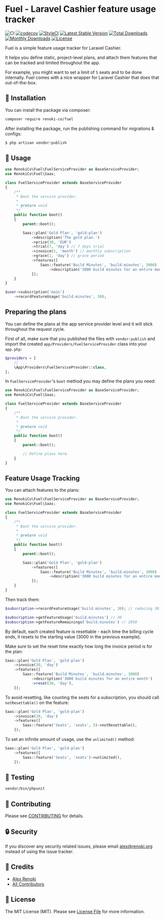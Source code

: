 Fuel - Laravel Cashier feature usage tracker
============================================

![CI](https://github.com/renoki-co/fuel/workflows/CI/badge.svg?branch=master)
[![codecov](https://codecov.io/gh/renoki-co/fuel/branch/master/graph/badge.svg)](https://codecov.io/gh/renoki-co/fuel/branch/master)
[![StyleCI](https://github.styleci.io/repos/277109456/shield?branch=master)](https://github.styleci.io/repos/277109456)
[![Latest Stable Version](https://poser.pugx.org/renoki-co/fuel/v/stable)](https://packagist.org/packages/renoki-co/fuel)
[![Total Downloads](https://poser.pugx.org/renoki-co/fuel/downloads)](https://packagist.org/packages/renoki-co/fuel)
[![Monthly Downloads](https://poser.pugx.org/renoki-co/fuel/d/monthly)](https://packagist.org/packages/renoki-co/fuel)
[![License](https://poser.pugx.org/renoki-co/fuel/license)](https://packagist.org/packages/renoki-co/fuel)

Fuel is a simple feature usage tracker for Laravel Cashier.

It helps you define static, project-level plans, and attach them features that can be tracked and limited throughout the app.

For example, you might want to set a limit of `5` seats and to be done internally. Fuel comes with a nice wrapper for Laravel Cashier that does that out-of-the-box.

## 🚀 Installation

You can install the package via composer:

```bash
composer require renoki-co/fuel
```

After installing the package, run the publishing command for migrations & configs:

```bash
$ php artisan vendor:publish
```

## 🙌 Usage

``` php
use RenokiCo\Fuel\FuelServiceProvider as BaseServiceProvider;
use RenokiCo\Fuel\Saas;

class FuelServiceProvider extends BaseServiceProvider
{
    /**
     * Boot the service provider.
     *
     * @return void
     */
    public function boot()
    {
        parent::boot();

        Saas::plan('Gold Plan', 'gold-plan')
            ->description('The gold plan.')
            ->price(30, 'EUR')
            ->trial(7, 'day') // 7 days trial
            ->invoice(1, 'month') // monthly subscription
            ->grace(1, 'day') // grace period
            ->features([
                Saas::feature('Build Minutes', 'build.minutes', 3000)
                    ->description('3000 build minutes for an entire month!'),
            ]);
    }
}
```

```php
$user->subscription('main')
    ->recordFeatureUsage('build.minutes', 30);
```

## Preparing the plans

You can define the plans at the app service provider level and it will stick throughout the request cycle.

First of all, make sure that you published the files with `vendor:publish` and import the created `app/Providers/FuelServiceProvider` class into your `app.php`:

```php
$providers = [
    // ...
    \App\Providers\FuelServiceProvider::class,
];
```

In `FuelServiceProvider`'s `boot` method you may define the plans you need:

```php
use RenokiCo\Fuel\FuelServiceProvider as BaseServiceProvider;
use RenokiCo\Fuel\Saas;

class FuelServiceProvider extends BaseServiceProvider
{
    /**
     * Boot the service provider.
     *
     * @return void
     */
    public function boot()
    {
        parent::boot();

        // Define plans here.
    }
}
```

## Feature Usage Tracking

You can attach features to the plans:

```php
use RenokiCo\Fuel\FuelServiceProvider as BaseServiceProvider;
use RenokiCo\Fuel\Saas;

class FuelServiceProvider extends BaseServiceProvider
{
    /**
     * Boot the service provider.
     *
     * @return void
     */
    public function boot()
    {
        parent::boot();

        Saas::plan('Gold Plan', 'gold-plan')
            ->features([
                Saas::feature('Build Minutes', 'build.minutes', 3000)
                    ->description('3000 build minutes for an entire month!'),
            ]);
    }
}
```

Then track them:

```php
$subscription->recordFeatureUsage('build.minutes', 30); // reducing 30 mins

$subscription->getFeatureUsage('build.minutes') // 30
$subscription->getFeatureRemainings('build.minutes') // 2950
```

By default, each created feature is resettable - each time the billing cycle ends, it resets to the starting value (3000 in the previous example).

Make sure to set the reset time exactly how long the invoice period is for the plan:

```php
Saas::plan('Gold Plan', 'gold-plan')
    ->invoice(30, 'day')
    ->features([
        Saas::feature('Build Minutes', 'build.minutes', 3000)
            ->description('3000 build minutes for an entire month')
            ->reset(30, 'day'),
    ]);
```

To avoid resetting, like counting the seats for a subscription, you should call `notResettable()` on the feature:

```php
Saas::plan('Gold Plan', 'gold-plan')
    ->invoice(30, 'day')
    ->features([
        Saas::feature('Seats', 'seats', 5)->notResettable(),
    ]);
```

To set an infinite amount of usage, use the `unlimited()` method:

```php
Saas::plan('Gold Plan', 'gold-plan')
    ->features([
        Saas::feature('Seats', 'seats')->unlimited(),
    ]);
```

## 🐛 Testing

``` bash
vendor/bin/phpunit
```

## 🤝 Contributing

Please see [CONTRIBUTING](CONTRIBUTING.md) for details.

## 🔒  Security

If you discover any security related issues, please email alex@renoki.org instead of using the issue tracker.

## 🎉 Credits

- [Alex Renoki](https://github.com/rennokki)
- [All Contributors](../../contributors)

## 📄 License

The MIT License (MIT). Please see [License File](LICENSE) for more information.
